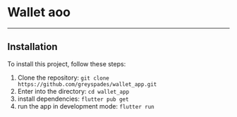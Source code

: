 # Wallet aoo

---

## Installation

To install this project, follow these steps:

1. Clone the repository:
   ```git clone https://github.com/greyspades/wallet_app.git```
2. Enter into the directory:
   ```cd wallet_app```
3. install dependencies:
    ```flutter pub get```
4. run the app in development mode:
    ```flutter run```

